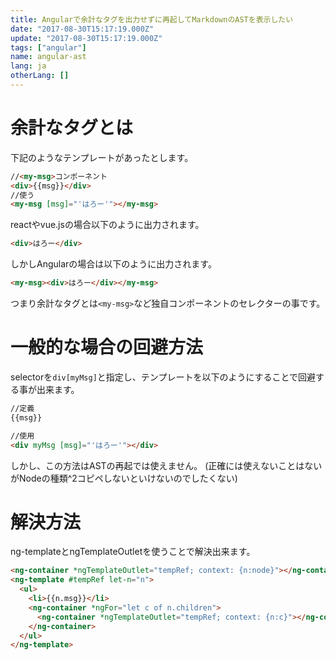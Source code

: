 ```yaml
---
title: Angularで余計なタグを出力せずに再起してMarkdownのASTを表示したい
date: "2017-08-30T15:17:19.000Z"
update: "2017-08-30T15:17:19.000Z"
tags: ["angular"]
name: angular-ast
lang: ja
otherLang: []
---
```

# 余計なタグとは
下記のようなテンプレートがあったとします。

```html
//<my-msg>コンポーネント
<div>{{msg}}</div>
//使う
<my-msg [msg]="'はろー'"></my-msg>
```

reactやvue.jsの場合以下のように出力されます。

```html
<div>はろー</div>
```

しかしAngularの場合は以下のように出力されます。


```html
<my-msg><div>はろー</div></my-msg>
```

つまり余計なタグとは`<my-msg>`など独自コンポーネントのセレクターの事です。

# 一般的な場合の回避方法
selectorを`div[myMsg]`と指定し、テンプレートを以下のようにすることで回避する事が出来ます。

```html
//定義
{{msg}}

//使用
<div myMsg [msg]="'はろー'"></div>
```

しかし、この方法はASTの再起では使えません。
(正確には使えないことはないがNodeの種類^2コピペしないといけないのでしたくない)

# 解決方法
ng-templateとngTemplateOutletを使うことで解決出来ます。

```html
<ng-container *ngTemplateOutlet="tempRef; context: {n:node}"></ng-container>
<ng-template #tempRef let-n="n">
  <ul>
    <li>{{n.msg}}</li>
    <ng-container *ngFor="let c of n.children">
      <ng-container *ngTemplateOutlet="tempRef; context: {n:c}"></ng-container>
    </ng-container>
  </ul>
</ng-template>
```
